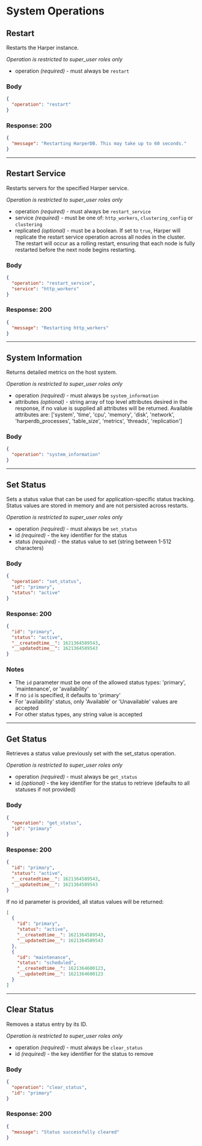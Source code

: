 # System Operations

## Restart
Restarts the Harper instance.

_Operation is restricted to super_user roles only_

* operation _(required)_ - must always be `restart`

### Body
```json
{
  "operation": "restart"
}
```

### Response: 200
```json
{
  "message": "Restarting HarperDB. This may take up to 60 seconds."
}
```
---

## Restart Service
Restarts servers for the specified Harper service.

_Operation is restricted to super_user roles only_

* operation _(required)_ - must always be `restart_service`
* service _(required)_ - must be one of: `http_workers`, `clustering_config` or `clustering`
* replicated _(optional)_ - must be a boolean. If set to `true`, Harper will replicate the restart service operation across all nodes in the cluster. The restart will occur as a rolling restart, ensuring that each node is fully restarted before the next node begins restarting.

### Body
```json
{
  "operation": "restart_service",
  "service": "http_workers"
}
```

### Response: 200
```json
{
  "message": "Restarting http_workers"
}
```

---
## System Information
Returns detailed metrics on the host system.

_Operation is restricted to super_user roles only_

* operation _(required)_ - must always be `system_information`
* attributes _(optional)_ - string array of top level attributes desired in the response, if no value is supplied all attributes will be returned. Available attributes are: ['system', 'time', 'cpu', 'memory', 'disk', 'network', 'harperdb_processes', 'table_size', 'metrics', 'threads', 'replication']

### Body
```json
{
  "operation": "system_information"
}
```

---
## Set Status
Sets a status value that can be used for application-specific status tracking. Status values are stored in memory and are not persisted across restarts.

_Operation is restricted to super_user roles only_

* operation _(required)_ - must always be `set_status`
* id _(required)_ - the key identifier for the status
* status _(required)_ - the status value to set (string between 1-512 characters)

### Body
```json
{
  "operation": "set_status",
  "id": "primary",
  "status": "active"
}
```

### Response: 200
```json
{
  "id": "primary",
  "status": "active",
  "__createdtime__": 1621364589543,
  "__updatedtime__": 1621364589543
}
```

### Notes
- The `id` parameter must be one of the allowed status types: 'primary', 'maintenance', or 'availability'
- If no `id` is specified, it defaults to 'primary'
- For 'availability' status, only 'Available' or 'Unavailable' values are accepted
- For other status types, any string value is accepted

---
## Get Status
Retrieves a status value previously set with the set_status operation.

_Operation is restricted to super_user roles only_

* operation _(required)_ - must always be `get_status`
* id _(optional)_ - the key identifier for the status to retrieve (defaults to all statuses if not provided)

### Body
```json
{
  "operation": "get_status",
  "id": "primary"
}
```

### Response: 200
```json
{
  "id": "primary",
  "status": "active",
  "__createdtime__": 1621364589543,
  "__updatedtime__": 1621364589543
}
```

If no id parameter is provided, all status values will be returned:
```json
[
  {
    "id": "primary",
    "status": "active",
    "__createdtime__": 1621364589543,
    "__updatedtime__": 1621364589543
  },
  {
    "id": "maintenance",
    "status": "scheduled",
    "__createdtime__": 1621364600123,
    "__updatedtime__": 1621364600123
  }
]
```

---
## Clear Status
Removes a status entry by its ID.

_Operation is restricted to super_user roles only_

* operation _(required)_ - must always be `clear_status`
* id _(required)_ - the key identifier for the status to remove

### Body
```json
{
  "operation": "clear_status",
  "id": "primary"
}
```

### Response: 200
```json
{
  "message": "Status successfully cleared"
}
```
